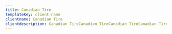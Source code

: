 ```yaml
---
title: Canadian Tire
templateKey: client-name
clientname: Canadian Tire
clientdescription: Canadian TireCanadian TireCanadian TireCanadian TireCanadian TireCanadian Tire
---
```


